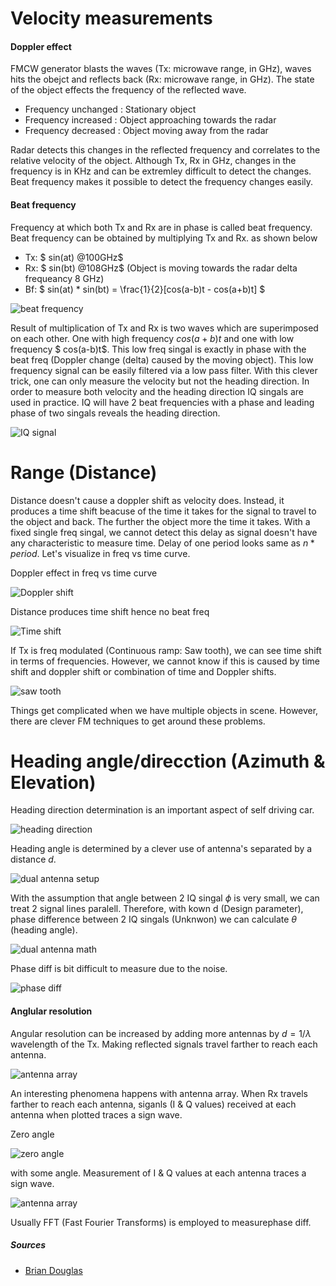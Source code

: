 # Velocity measurements

#### Doppler effect

FMCW generator blasts the waves (Tx: microwave range, in GHz), waves hits the obejct and reflects back (Rx: microwave range, in GHz). The state of the object effects the frequency of the reflected wave.

  * Frequency unchanged : Stationary object
  * Frequency increased : Object approaching towards the radar
  * Frequency decreased : Object moving away from the radar

Radar detects this changes in the reflected frequency and correlates to the relative velocity of the object. Although Tx, Rx in GHz, changes in the frequency is in KHz and can be extremley difficult to detect the changes. Beat frequency makes it possible to detect the frequency changes easily.

#### Beat frequency

Frequency at which both Tx and Rx are in phase is called beat frequency. Beat frequency can be obtained by multiplying Tx and Rx. as shown below

  * Tx: $ sin(at) @100GHz$
  * Rx: $ sin(bt) @108GHz$ (Object is moving towards the radar delta frequeancy 8 GHz)
  * Bf: $ sin(at) * sin(bt) = \frac{1}{2}[cos(a-b)t - cos(a+b)t] $


![beat frequency](./data/beat_frequency.png)

Result of multiplication of Tx and Rx is two waves which are superimposed on each other. One with high frequency $cos(a+b)t$ and one with low frequency $ cos(a-b)t$. This low freq singal is exactly in phase with the beat freq (Doppler change (delta) caused by the moving object). This low frequency signal can be easily filtered via a low pass filter. With this clever trick, one can only measure the velocity but not the heading direction. In order to measure both velocity and the heading direction IQ singals are used in practice. IQ will have 2 beat frequencies with a phase and leading phase of two singals reveals the heading direction. 

![IQ signal](./data/IQ_signal.png)

# Range (Distance)

Distance doesn't cause a doppler shift as velocity does. Instead, it produces a time shift beacuse of the time it takes for the signal to travel to the object and back. The further the object more the time it takes. With a fixed single freq singal, we cannot detect this delay as signal doesn't have any characteristic to measure time. Delay of one period looks same as $n * period$. Let's visualize in freq vs time curve.

Doppler effect in freq vs time curve

![Doppler shift](data/Doppler_effect.png)

Distance produces time shift hence no beat freq

![Time shift](data/time_shift.png)

If Tx is freq modulated (Continuous ramp: Saw tooth), we can see time shift in terms of frequencies. However, we cannot know if this is caused by time shift and doppler shift or combination of time and Doppler shifts. 

![saw tooth](data/Saw_tooth_FM.png)

Things get complicated when we have multiple objects in scene. However, there are clever FM techniques to get around these problems.

# Heading angle/direcction (Azimuth & Elevation)

Heading direction determination is an important aspect of self driving car.

![heading direction](data/Heading_direction.png)


Heading angle is determined by a clever use of antenna's separated by a distance $d$.

![dual antenna setup](data/dual_antenna_setup.png)

With the assumption that angle between 2 IQ singal $\phi$ is very small, we can treat 2 signal lines paralell. Therefore, with kown d (Design parameter), phase difference between 2 IQ singals (Unknwon) we can calculate $\theta$ (heading angle).

![dual antenna math](data/dual_antenna_math.png)

Phase diff is bit difficult to measure due to the noise. 

![phase diff](data/phase_diff.png)

#### Anglular resolution

Angular resolution can be increased by adding more antennas by $d = 1/\lambda$ wavelength of the Tx. Making reflected signals travel farther to reach each antenna.

![antenna array](data/antenna_array.png)

An interesting phenomena happens with antenna array. When Rx travels farther to reach each antenna, siganls (I & Q values) received at each antenna when plotted traces a sign wave.

Zero angle

![zero angle](data/zero_angle.png)

with some angle. Measurement of I & Q values at each antenna traces a sign wave.

![antenna array](data/with_angle.png)

Usually FFT (Fast Fourier Transforms) is employed to measurephase diff.

##### Sources
* [Brian Douglas](https://www.youtube.com/watch?v=-N7A5CIi0sg&t=301s) 



 